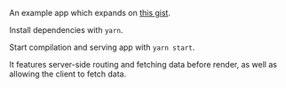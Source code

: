 An example app which expands on [this gist](https://gist.github.com/jaredpalmer/a73bc00cac8926ff0ad5281879b1eb90). 

Install dependencies with `yarn`.

Start compilation and serving app with `yarn start`.

It features server-side routing and fetching data before render, as well as allowing the client to fetch data.